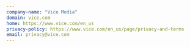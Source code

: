 ```yaml
---
company-name: "Vice Media"
domain: vice.com
home: https://www.vice.com/en_us
privacy-policy: https://www.vice.com/en_us/page/privacy-and-terms
email: privacy@vice.com
---
```




